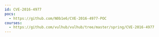 ```yaml
---
id: CVE-2016-4977
pocs:
  - https://github.com/N0b1e6/CVE-2016-4977-POC
courses:
  - https://github.com/vulhub/vulhub/tree/master/spring/CVE-2016-4977
---
```

